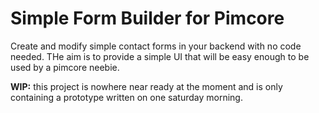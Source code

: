 # Simple Form Builder for Pimcore

Create and modify simple contact forms in your backend with no code needed. THe aim is to provide a simple UI that will be easy enough to be used by a pimcore neebie.

**WIP:** this project is nowhere near ready at the moment and is only containing a prototype written on one saturday morning.